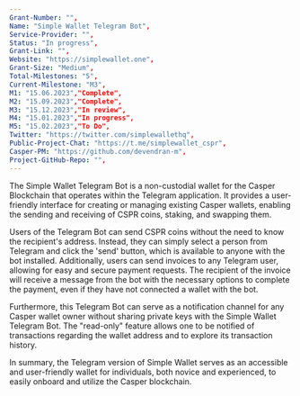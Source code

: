 ```yaml
---
Grant-Number: "",
Name: "Simple Wallet Telegram Bot",
Service-Provider: "",
Status: "In progress",
Grant-Link: "",
Website: "https://simplewallet.one",
Grant-Size: "Medium",
Total-Milestones: "5",
Current-Milestone: "M3",
M1: "15.06.2023","Complete",
M2: "15.09.2023","Complete",
M3: "15.12.2023","In review",
M4: "15.01.2023","In progress",
M5: "15.02.2023","To Do",
Twitter: "https://twitter.com/simplewallethq",
Public-Project-Chat: "https://t.me/simplewallet_cspr",
Casper-PM: "https://github.com/devendran-m",
Project-GitHub-Repo: "",
---
```

<!--lang:en--> 
The Simple Wallet Telegram Bot is a non-custodial wallet for the Casper Blockchain that operates within the Telegram application. It provides a user-friendly interface for creating or managing existing Casper wallets, enabling the sending and receiving of CSPR coins, staking, and swapping them.

Users of the Telegram Bot can send CSPR coins without the need to know the recipient's address. Instead, they can simply select a person from Telegram and click the 'send' button, which is available to anyone with the bot installed. Additionally, users can send invoices to any Telegram user, allowing for easy and secure payment requests. The recipient of the invoice will receive a message from the bot with the necessary options to complete the payment, even if they have not connected a wallet with the bot.

Furthermore, this Telegram Bot can serve as a notification channel for any Casper wallet owner without sharing private keys with the Simple Wallet Telegram Bot. The "read-only" feature allows one to be notified of transactions regarding the wallet address and to explore its transaction history.

In summary, the Telegram version of Simple Wallet serves as an accessible and user-friendly wallet for individuals, both novice and experienced, to easily onboard and utilize the Casper blockchain.
<!--lang:es--] 
Simple Wallet Telegram Bot es una billetera sin custodia para Casper Blockchain que opera dentro de la aplicación Telegram. Proporciona una interfaz fácil de usar para crear o administrar billeteras Casper existentes, lo que permite enviar y recibir monedas CSPR, apostar e intercambiarlas.

Los usuarios de Telegram Bot pueden enviar monedas CSPR sin necesidad de conocer la dirección del destinatario. En su lugar, simplemente pueden seleccionar a una persona de Telegram y hacer clic en el botón 'enviar', que está disponible para cualquier persona con el bot instalado. Además, los usuarios pueden enviar facturas a cualquier usuario de Telegram, lo que permite solicitudes de pago fáciles y seguras. El destinatario de la factura recibirá un mensaje del bot con las opciones necesarias para completar el pago, incluso si no ha conectado una billetera con el bot.

Además, este Telegram Bot puede servir como un canal de notificación para cualquier propietario de una billetera Casper sin compartir claves privadas con el Simple Wallet Telegram Bot. La función de "solo lectura" permite recibir notificaciones de transacciones relacionadas con la dirección de la billetera y explorar su historial de transacciones.

En resumen, la versión de Telegram de Simple Wallet sirve como una billetera accesible y fácil de usar para que las personas, tanto principiantes como experimentadas, puedan incorporar y utilizar fácilmente la cadena de bloques de Casper.
<!--lang:de--] 
Der Simple Wallet Telegram Bot ist ein nicht verwahrtes Wallet für die Casper Blockchain, das innerhalb der Telegram-Anwendung betrieben wird. Es bietet eine benutzerfreundliche Oberfläche zum Erstellen oder Verwalten vorhandener Casper-Wallets und ermöglicht das Senden und Empfangen von CSPR-Münzen sowie deren Einsatz und Tausch.

Benutzer des Telegram Bot können CSPR-Coins versenden, ohne die Adresse des Empfängers kennen zu müssen. Stattdessen können sie einfach eine Person aus Telegram auswählen und auf die Schaltfläche „Senden“ klicken, die für jeden verfügbar ist, auf dem der Bot installiert ist. Darüber hinaus können Benutzer Rechnungen an jeden Telegram-Benutzer senden und so einfache und sichere Zahlungsanfragen stellen. Der Rechnungsempfänger erhält vom Bot eine Nachricht mit den notwendigen Optionen, um die Zahlung abzuschließen, auch wenn er kein Wallet mit dem Bot verbunden hat.

Darüber hinaus kann dieser Telegram Bot als Benachrichtigungskanal für jeden Casper-Wallet-Besitzer dienen, ohne private Schlüssel mit dem Simple Wallet Telegram Bot teilen zu müssen. Die „schreibgeschützte“ Funktion ermöglicht es, über Transaktionen bezüglich der Wallet-Adresse benachrichtigt zu werden und deren Transaktionsverlauf zu untersuchen.

Zusammenfassend lässt sich sagen, dass die Telegram-Version von Simple Wallet als zugängliche und benutzerfreundliche Wallet für Einzelpersonen, sowohl Anfänger als auch Erfahrene, dient, um die Casper-Blockchain einfach zu integrieren und zu nutzen.
<!--lang:fr--] 
Le Simple Wallet Telegram Bot est un portefeuille non dépositaire pour la Blockchain Casper qui fonctionne dans l'application Telegram. Il fournit une interface conviviale pour créer ou gérer des portefeuilles Casper existants, permettant l'envoi et la réception de pièces CSPR, leur jalonnement et leur échange.

Les utilisateurs du Telegram Bot peuvent envoyer des pièces CSPR sans avoir besoin de connaître l'adresse du destinataire. Au lieu de cela, ils peuvent simplement sélectionner une personne dans Telegram et cliquer sur le bouton "envoyer", qui est disponible pour toute personne ayant installé le bot. De plus, les utilisateurs peuvent envoyer des factures à n'importe quel utilisateur de Telegram, permettant des demandes de paiement simples et sécurisées. Le destinataire de la facture recevra un message du bot avec les options nécessaires pour effectuer le paiement, même s'il n'a pas connecté de portefeuille au bot.

De plus, ce Telegram Bot peut servir de canal de notification pour tout propriétaire de portefeuille Casper sans partager de clés privées avec le Simple Wallet Telegram Bot. La fonction "lecture seule" permet d'être informé des transactions concernant l'adresse du portefeuille et d'explorer son historique de transactions.

En résumé, la version Telegram de Simple Wallet sert de portefeuille accessible et convivial pour les individus, novices et expérimentés, pour facilement intégrer et utiliser la blockchain Casper.
<!--lang:pl--] 
Simple Wallet Telegram Bot to nieizolacyjny portfel dla Casper Blockchain, który działa w aplikacji Telegram. Zapewnia przyjazny dla użytkownika interfejs do tworzenia lub zarządzania istniejącymi portfelami Casper, umożliwiając wysyłanie i odbieranie monet CSPR, obstawianie i wymianę.

Użytkownicy Telegram Bota mogą wysyłać monety CSPR bez konieczności znajomości adresu odbiorcy. Zamiast tego mogą po prostu wybrać osobę z Telegramu i kliknąć przycisk „wyślij”, który jest dostępny dla każdego, kto ma zainstalowanego bota. Ponadto użytkownicy mogą wysyłać faktury do dowolnego użytkownika Telegrama, co pozwala na łatwe i bezpieczne żądania płatności. Odbiorca faktury otrzyma wiadomość od bota z niezbędnymi opcjami do zrealizowania płatności, nawet jeśli nie połączył portfela z botem.

Co więcej, ten Telegram Bot może służyć jako kanał powiadomień dla każdego właściciela portfela Casper bez udostępniania prywatnych kluczy prostemu Wallet Telegram Bot. Funkcja „tylko do odczytu” umożliwia otrzymywanie powiadomień o transakcjach dotyczących adresu portfela oraz przeglądanie jego historii transakcji.

Podsumowując, Simple Wallet w wersji Telegram służy jako dostępny i przyjazny dla użytkownika portfel dla osób, zarówno początkujących, jak i doświadczonych, do łatwego dołączania i korzystania z łańcucha bloków Casper.
<!--lang:uk--] 
Telegram Bot Simple Wallet — це гаманець без опіки для Casper Blockchain, який працює в додатку Telegram. Він надає зручний інтерфейс для створення та керування наявними гаманцями Casper, що дозволяє надсилати та отримувати монети CSPR, робити ставки та обмінювати їх.

Користувачі Telegram Bot можуть надсилати монети CSPR без необхідності знати адресу одержувача. Замість цього вони можуть просто вибрати людину з Telegram і натиснути кнопку «Надіслати», яка доступна для всіх, у кого встановлений бот. Крім того, користувачі можуть надсилати рахунки будь-якому користувачеві Telegram, що дозволяє легко та безпечно надсилати запити на оплату. Одержувач рахунку отримає повідомлення від бота з необхідними параметрами для завершення платежу, навіть якщо він не підключив гаманець до бота.

Крім того, цей Telegram Bot може служити каналом сповіщень для будь-якого власника гаманця Casper, не передаючи особисті ключі Telegram Botu Simple Wallet. Функція «тільки для читання» дозволяє отримувати сповіщення про транзакції щодо адреси гаманця та досліджувати історію його транзакцій.

Підсумовуючи, версія Telegram Simple Wallet є доступним і зручним гаманцем для людей, як новачків, так і досвідчених, щоб легко підключатися та використовувати блокчейн Casper.
[!--lang:*-->  
